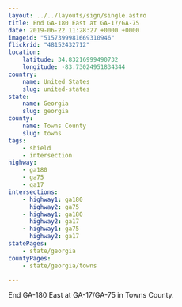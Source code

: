 ```yaml
---
layout: ../../layouts/sign/single.astro
title: End GA-180 East at GA-17/GA-75
date: 2019-06-22 11:28:27 +0000 +0000
imageid: "5157399981669310946"
flickrid: "48152432712"
location:
    latitude: 34.83216999490732
    longitude: -83.73024951834344
country:
    name: United States
    slug: united-states
state:
    name: Georgia
    slug: georgia
county:
    name: Towns County
    slug: towns
tags:
    - shield
    - intersection
highway:
    - ga180
    - ga75
    - ga17
intersections:
    - highway1: ga180
      highway2: ga75
    - highway1: ga180
      highway2: ga17
    - highway1: ga75
      highway2: ga17
statePages:
    - state/georgia
countyPages:
    - state/georgia/towns

---
```

End GA-180 East at GA-17/GA-75 in Towns County.